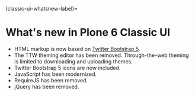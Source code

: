 (classic-ui-whatsnew-label)=

# What's new in Plone 6 Classic UI

- HTML markup is now based on [Twitter Bootstrap 5](https://getbootstrap.com/).
- The TTW theming editor has been removed.
  Through-the-web theming is limited to downloading and uploading themes.
- Twitter Bootstrap 5 icons are now included.
- JavaScript has been modernized.
- RequireJS has been removed.
- jQuery has been removed.
